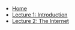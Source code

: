 - [Home](README.md)
- [Lecture 1: Introduction](lecture_1.md)
- [Lecture 2: The Internet](lecture_2.md)

